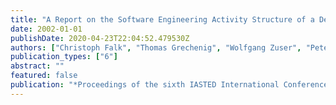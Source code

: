 ```yaml
---
title: "A Report on the Software Engineering Activity Structure of a Developer for Electronic Diesel Engine Control"
date: 2002-01-01
publishDate: 2020-04-23T22:04:52.479530Z
authors: ["Christoph Falk", "Thomas Grechenig", "Wolfgang Zuser", "Peter Fessl", "Robert Bosch"]
publication_types: ["6"]
abstract: ""
featured: false
publication: "*Proceedings of the sixth IASTED International Conference on Software Engineering and Applications*"
---
```


